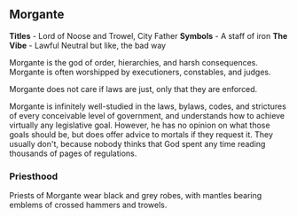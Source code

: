 ## Morgante
**Titles** - Lord of Noose and Trowel, City Father
**Symbols** - A staff of iron
**The Vibe** - Lawful Neutral but like, the bad way

Morgante is the god of order, hierarchies, and harsh consequences. Morgante is often worshipped by executioners, constables, and judges.

Morgante does not care if laws are just, only that they are enforced.

Morgante is infinitely well-studied in the laws, bylaws, codes, and strictures of every conceivable level of government, and understands how to achieve virtually any legislative goal. However, he has no opinion on what those goals should be, but does offer advice to mortals if they request it. They usually don't, because nobody thinks that God spent any time reading thousands of pages of regulations.

### Priesthood
Priests of Morgante wear black and grey robes, with mantles bearing emblems of crossed hammers and trowels.
